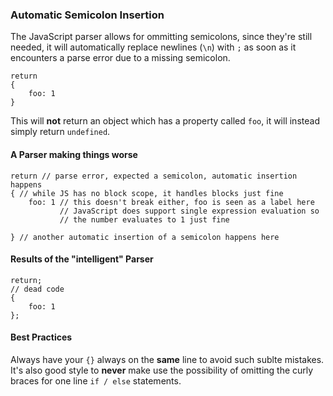 ### Automatic Semicolon Insertion

The JavaScript parser allows for ommitting semicolons, since they're still 
needed, it will automatically replace newlines (`\n`) with `;` as soon as it
encounters a parse error due to a missing semicolon.

    return
    {
        foo: 1
    }

This will **not** return an object which has a property called `foo`, it will
instead simply return `undefined`.

#### A Parser making things worse

    return // parse error, expected a semicolon, automatic insertion happens
    { // while JS has no block scope, it handles blocks just fine
        foo: 1 // this doesn't break either, foo is seen as a label here
               // JavaScript does support single expression evaluation so 
               // the number evaluates to 1 just fine

    } // another automatic insertion of a semicolon happens here

#### Results of the "intelligent" Parser

    return;
    // dead code
    {
        foo: 1
    };

#### Best Practices
Always have your `{}` always on the **same** line to avoid such sublte mistakes. 
It's also good style to **never** make use the possibility of omitting the curly 
braces for one line `if / else` statements.

